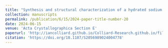 ```yaml
---
title: "Synthesis and structural characterization of a hydrated sodium caesium tetracosatungstate(VI), Na5Cs19[W24O84].21H2O"
collection: manuscripts
permalink: /publication/6/15/2024-paper-title-number-20
date: 2024-06-15
venue: 'Acta Crystallographica Section E'
paperurl: 'http://iancolliard.github.io/Colliard-Research.github.io/files/paper20.pdf'
citation: 'https://doi.org/10.1107/S2056989024004778'
---
```

